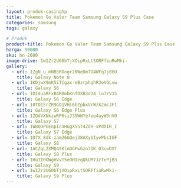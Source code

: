 ```yaml
---
layout: produk-casinghp
title: Pokemon Go Valor Team Samsung Galaxy S9 Plus Case
categories: samsung
tags: galaxy

# Produk
product-title: Pokemon Go Valor Team Samsung Galaxy S9 Plus Case
harga: 90000
sku: hn-2600
image-drive: 1wIZr2U60bTjXOipRxLtSORFfiuRwMki-
gallery:
  - url: 1ZgN_u_mNB5ROogr2KWeDmTD4WFq7j0bU
    title: Galaxy Note 8
  - url: 1KDjwX9mK5iTCgax-eBzrphqhRJeVGLvw
    title: Galaxy S6
  - url: 1O1duaRFxB4R0mbKnfOXB3d24_lo7rV15
    title: Galaxy S6 Edge
  - url: 10TO1SrZR9GD1VHi6bZpbxVrWzk2mcJF1
    title: Galaxy S6 Edge Plus
  - url: 1ZQdVXNkzwRP0siJ39WWYefee4ayW3nVO
    title: Galaxy S7
  - url: 1W8QOPGEnpIcaHugX55T4ZdH-xPdXIR_I
    title: Galaxy S7 Edge
  - url: 1D7X_8dk-zam26GQej38AXybIyvPbsIGF
    title: Galaxy S8
  - url: 1ACZqL2XMQ4tKlnDGPwGzn7IK_O3cwDXT
    title: Galaxy S8 Plus
  - url: 1HuTI0OWgHVvT5eDHIeqQkUM7JzTePjB3
    title: Galaxy S9
  - url: 1wIZr2U60bTjXOipRxLtSORFfiuRwMki-
    title: Galaxy S9 Plus
---
```

